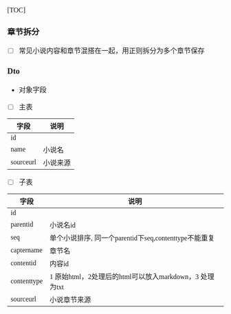 <font face="Simsun" size=3>

[TOC]

### 章节拆分

- [ ] 常见小说内容和章节混搭在一起，用正则拆分为多个章节保存

### Dto

- 对象字段 
- [ ] 主表

字段 | 说明
---|---
id | 
name | 小说名
sourceurl | 小说来源

- [ ] 子表

字段 | 说明
---|---
id |
parentid | 小说名id
seq | 单个小说排序, 同一个parentid下seq,contenttype不能重复
captername | 章节名
contentid | 内容id
contenttype | 1 原始html，2处理后的html可以放入markdown，3 处理为txt
sourceurl | 小说章节来源

</font>